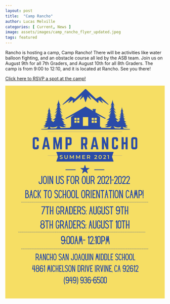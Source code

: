 ```yaml
---
layout: post
title:  "Camp Rancho"
author: Lucas Melville
categories: [ Current, News ]
image: assets/images/camp_rancho_flyer_updated.jpeg
tags: featured
---
```


Rancho is hosting a camp, Camp Rancho! There will be activities like water balloon fighting, and an obstacle course all led by the ASB team.
 Join us on August 9th for all 7th Graders, and August 10th for all 8th Graders. The camp is from 9:00 to 12:10, and it is located at Rancho. See you there!

[Click here to RSVP a spot at the camp!](https://docs.google.com/forms/d/18ZSU9cmSW07BU3niPm-NNcMjnH1GMziQEFejwkuaT0s/viewform?edit_requested=true)

![jpeg](/assets/images/camp_rancho_flyer_updated.jpeg)
